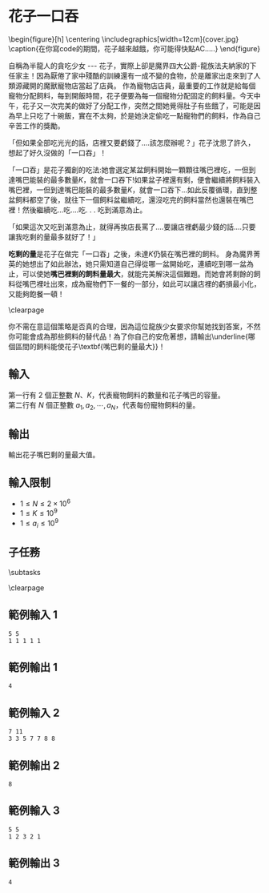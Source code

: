 # 花子一口吞

\begin{figure}[h]
\centering
\includegraphics[width=12cm]{cover.jpg}
\caption{在你寫code的期間，花子越來越餓，你可能得快點AC.....}
\end{figure}

自稱為半龍人的貪吃少女 --- 花子，實際上卻是魔界四大公爵-龍族法夫納家的下任家主！因為厭倦了家中殘酷的訓練還有一成不變的食物，於是離家出走來到了人類源藏開的魔獸寵物店當起了店員。
作為寵物店店員，最重要的工作就是給每個寵物分配飼料，每到開飯時間，花子便要為每一個寵物分配固定的飼料量。今天中午，花子又一次完美的做好了分配工作，突然之間她覺得肚子有些餓了，可能是因為早上只吃了十碗飯，實在不太夠，於是她決定偷吃一點寵物們的飼料，作為自己辛苦工作的獎勵。

「但如果全部吃光光的話，店裡又要虧錢了....該怎麼辦呢？」花子沈思了許久，想起了好久沒做的「一口吞」！

「一口吞」是花子獨創的吃法:她會選定某盆飼料開始一顆顆往嘴巴裡吃，一但到達嘴巴能裝的最多數量$K$，就會一口吞下!如果盆子裡還有剩，便會繼續將飼料裝入嘴巴裡，一但到達嘴巴能裝的最多數量$K$，就會一口吞下...如此反覆循環，直到整盆飼料都空了後，就往下一個飼料盆繼續吃，還沒吃完的飼料當然也還裝在嘴巴裡！然後繼續吃...吃....吃. . . 吃到滿意為止。

「如果這次又吃到滿意為止，就得再挨店長罵了....要讓店裡虧最少錢的話....只要讓我吃剩的量最多就好了！」

**吃剩的量**是花子在做完「一口吞」之後，未達$K$仍裝在嘴巴裡的飼料。
身為魔界菁英的她想出了如此辦法，她只需知道自己得從哪一盆開始吃，連續吃到哪一盆為止，可以使她**嘴巴裡剩的飼料量最大**，就能完美解決這個難題。而她會將剩餘的飼料從嘴巴裡吐出來，成為寵物們下一餐的一部分，如此可以讓店裡的虧損最小化，又能夠飽餐一頓！

\clearpage

你不需在意這個策略是否真的合理，因為這位龍族少女要求你幫她找到答案，不然你可能會成為那些飼料的替代品！為了你自己的安危著想，請輸出\underline{哪個區間的飼料能使花子\textbf{嘴巴剩的量最大}}！

## 輸入
第一行有 $2$ 個正整數 $N$、$K$，代表寵物飼料的數量和花子嘴巴的容量。  
第二行有 $N$ 個正整數 $a_1, a_2, \cdots, a_N$，代表每份寵物飼料的量。  

## 輸出
輸出花子嘴巴剩的量最大值。  

## 輸入限制
- $1 \leq N \leq 2 \times 10^6$
- $1 \leq K \leq 10^9$
- $1 \leq a_i \leq 10^9$

## 子任務
\subtasks

\clearpage

## 範例輸入 1
```
5 5
1 1 1 1 1
```

## 範例輸出 1
```
4
```

## 範例輸入 2
```
7 11
3 3 5 7 7 8 8
```

## 範例輸出 2
```
8
```

## 範例輸入 3
```
5 5
1 2 3 2 1
```

## 範例輸出 3
```
4
```
